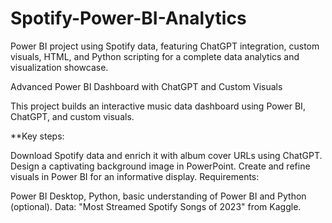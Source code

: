 # Spotify-Power-BI-Analytics
Power BI project using Spotify data, featuring ChatGPT integration, custom visuals, HTML, and Python scripting for a complete data analytics and visualization showcase.

Advanced Power BI Dashboard with ChatGPT and Custom Visuals

This project builds an interactive music data dashboard using Power BI, ChatGPT, and custom visuals.

**Key steps:

Download Spotify data and enrich it with album cover URLs using ChatGPT.
Design a captivating background image in PowerPoint.
Create and refine visuals in Power BI for an informative display.
Requirements:

Power BI Desktop, Python, basic understanding of Power BI and Python (optional).
Data: "Most Streamed Spotify Songs of 2023" from Kaggle.
